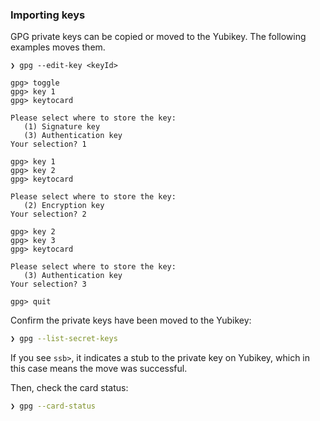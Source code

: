 ### Importing keys

GPG private keys can be copied or moved to the Yubikey. The following examples moves them.

```
❯ gpg --edit-key <keyId>

gpg> toggle
gpg> key 1
gpg> keytocard

Please select where to store the key:
   (1) Signature key
   (3) Authentication key
Your selection? 1

gpg> key 1
gpg> key 2
gpg> keytocard

Please select where to store the key:
   (2) Encryption key
Your selection? 2

gpg> key 2
gpg> key 3
gpg> keytocard

Please select where to store the key:
   (3) Authentication key
Your selection? 3

gpg> quit
```

Confirm the private keys have been moved to the Yubikey:

```sh
❯ gpg --list-secret-keys
```

If you see `ssb>`, it indicates a stub to the private key on Yubikey, which in this case means the move was successful.

Then, check the card status:

```sh
❯ gpg --card-status
```
